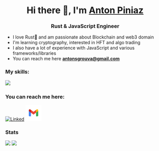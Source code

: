<h1 align="center">Hi there 👋, I'm <a href="https://www.linkedin.com/in/anton-piniaz-446551175/" target="_blank">Anton Piniaz</a></h1>
<h3 align="center">Rust & JavaScript Engineer </h3>

- I love Rust🦀 and am passionate about Blockchain and web3 domain
- I'm learning cryptography, interested in HFT and algo trading
- I also have a lot of experience with JavaScript and various frameworks/libraries
- You can reach me here **antonsgrouva@gmail.com**

<h3>My skills:</h3>
<p dir="auto">
  <a href="https://skillicons.dev">
    <img src="https://skillicons.dev/icons?i=rust,js,ts,nodejs,mysql,postgres,mongodb,graphql,react,nextjs,redux,tailwind,wasm,git,kubernetes,docker,linux,aws,html,css" style="max-width: 100%;" />
  </a>
</p>
<div class="markdown-heading" dir="auto"><h3 class="heading-element" dir="auto">You can reach me here:</h3></div>
<p dir="auto">
<a href="https://www.linkedin.com/in/anton-piniaz-446551175/" rel="nofollow"><img src="https://private-user-images.githubusercontent.com/102806612/317084463-ffdf76e9-6e52-4f8b-8b61-84c57ea7f604.png?jwt=eyJhbGciOiJIUzI1NiIsInR5cCI6IkpXVCJ9.eyJpc3MiOiJnaXRodWIuY29tIiwiYXVkIjoicmF3LmdpdGh1YnVzZXJjb250ZW50LmNvbSIsImtleSI6ImtleTUiLCJleHAiOjE3Mjk3MjQzOTIsIm5iZiI6MTcyOTcyNDA5MiwicGF0aCI6Ii8xMDI4MDY2MTIvMzE3MDg0NDYzLWZmZGY3NmU5LTZlNTItNGY4Yi04YjYxLTg0YzU3ZWE3ZjYwNC5wbmc_WC1BbXotQWxnb3JpdGhtPUFXUzQtSE1BQy1TSEEyNTYmWC1BbXotQ3JlZGVudGlhbD1BS0lBVkNPRFlMU0E1M1BRSzRaQSUyRjIwMjQxMDIzJTJGdXMtZWFzdC0xJTJGczMlMkZhd3M0X3JlcXVlc3QmWC1BbXotRGF0ZT0yMDI0MTAyM1QyMjU0NTJaJlgtQW16LUV4cGlyZXM9MzAwJlgtQW16LVNpZ25hdHVyZT1jNzg1NTczYzkwNjYxMTM1NzlmOWVhYWNhZDhmNmU4YTU0ZGEyMWRlNjM3YjhmMTM0ZGFkZWNmNWM1NjVlMmNjJlgtQW16LVNpZ25lZEhlYWRlcnM9aG9zdCJ9.pbJE-Ifp10NvqywubKVgdZOhwnmkxN92VuP0CFS0TfI" alt="Linked" width="50" height="50" style="max-width: 100%;"></a>
<a href="mailto:antonsgrouva@gmail.com"><img src="https://raw.githubusercontent.com/timche/gmail-desktop/main/media/icon.svg" width="50" height="50" style="max-width: 100%;" alt="Gmail"></a>
</p>

### Stats

<div>
  <img height="135px" src="https://github-readme-stats.vercel.app/api?username=AntonPiniaz&theme=nord&show_icons=true&hide_title=true&hide_border=true&hide_rank=true&include_all_commits=true&count_private=true&line_height=21">
  <img height="135px" src="https://github-readme-stats.vercel.app/api/top-langs/?username=AntonPiniaz&theme=nord&&hide_title=true&hide_border=true&layout=compact&langs_count=8">
</div>

